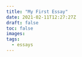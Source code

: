 ```yaml
---
title: "My First Essay"
date: 2021-02-11T12:27:27Z
draft: false
toc: false
images:
tags:
  - essays
---
```


